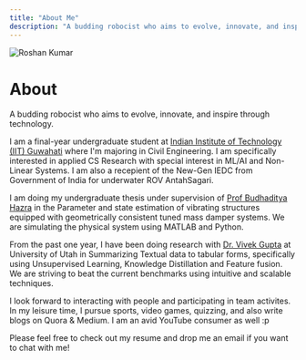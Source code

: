 ```yaml
---
title: "About Me"
description: "A budding robocist who aims to evolve, innovate, and inspire through technology."
---
```


![Roshan Kumar](/IMG.jpg)

# About

A budding robocist who aims to evolve, innovate, and inspire through technology.

I am a final-year undergraduate student at [Indian Institute of Technology (IIT) Guwahati](https://iitg.ac.in) where I'm majoring in Civil Engineering. I am specifically interested in applied CS Research with special interest in ML/AI and Non-Linear Systems. I am also a recepient of the New-Gen IEDC from Government of India for underwater ROV AntahSagari.

I am doing my undergraduate thesis under supervision of [Prof Budhaditya Hazra](https://www.iitg.ac.in/budhaditya.hazra/homepage/index.html) in the Parameter and state estimation of vibrating structures equipped with geometrically consistent tuned mass damper systems. We are simulating the physical system using MATLAB and Python.

From the past one year, I have been doing research with [Dr. Vivek Gupta](https://www.linkedin.com/in/keviv9/) at University of Utah in Summarizing Textual data to tabular forms, specifically using Unsupervised Learning, Knowledge Distillation and Feature fusion. We are striving to beat the current benchmarks using intuitive and scalable techniques.

I look forward to interacting with people and participating in team activites. In my leisure time, I pursue sports, video games, quizzing, and also write blogs on Quora & Medium. I am an avid YouTube consumer as well :p

Please feel free to check out my resume and drop me an email if you want to chat with me!
